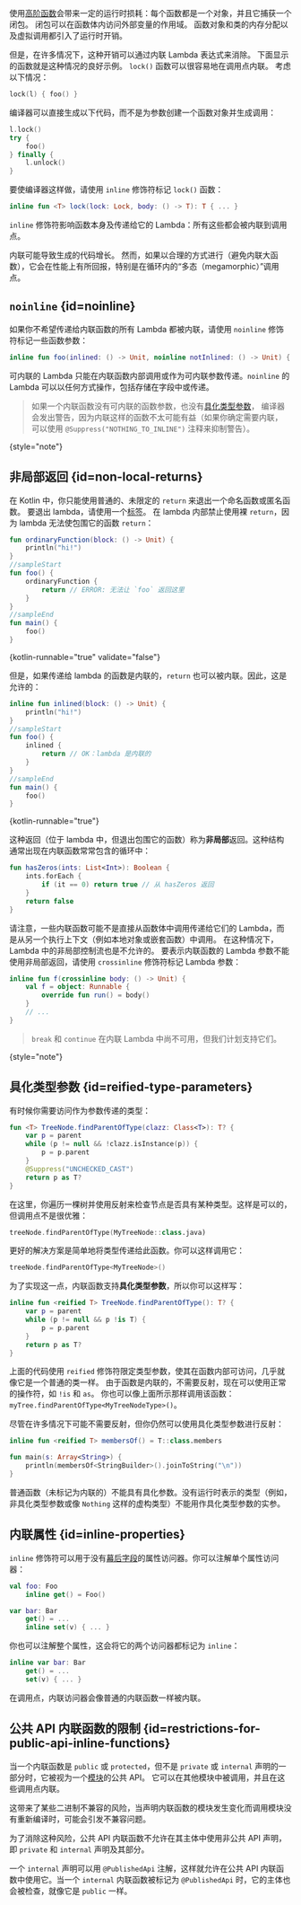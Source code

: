 [//]: # (title: 内联函数)

使用[高阶函数](lambdas.md)会带来一定的运行时损耗：每个函数都是一个对象，并且它捕获一个闭包。
闭包可以在函数体内访问外部变量的作用域。
函数对象和类的内存分配以及虚拟调用都引入了运行时开销。

但是，在许多情况下，这种开销可以通过内联 Lambda 表达式来消除。
下面显示的函数就是这种情况的良好示例。
`lock()` 函数可以很容易地在调用点内联。
考虑以下情况：

```kotlin
lock(l) { foo() }
```

编译器可以直接生成以下代码，而不是为参数创建一个函数对象并生成调用：

```kotlin
l.lock()
try {
    foo()
} finally {
    l.unlock()
}
```

要使编译器这样做，请使用 `inline` 修饰符标记 `lock()` 函数：

```kotlin
inline fun <T> lock(lock: Lock, body: () -> T): T { ... }
```

`inline` 修饰符影响函数本身及传递给它的 Lambda：所有这些都会被内联到调用点。

内联可能导致生成的代码增长。
然而，如果以合理的方式进行（避免内联大函数），它会在性能上有所回报，特别是在循环内的“多态（megamorphic）”调用点。

## `noinline` {id=noinline}

如果你不希望传递给内联函数的所有 Lambda 都被内联，请使用 `noinline` 修饰符标记一些函数参数：

```kotlin
inline fun foo(inlined: () -> Unit, noinline notInlined: () -> Unit) { ... }
```

可内联的 Lambda 只能在内联函数内部调用或作为可内联参数传递。`noinline` 的 Lambda 可以以任何方式操作，包括存储在字段中或传递。

> 如果一个内联函数没有可内联的函数参数，也没有[具化类型参数](#reified-type-parameters)，
> 编译器会发出警告，因为内联这样的函数不太可能有益（如果你确定需要内联，
> 可以使用 `@Suppress("NOTHING_TO_INLINE")` 注释来抑制警告）。
>
{style="note"}

## 非局部返回 {id=non-local-returns}

在 Kotlin 中，你只能使用普通的、未限定的 `return` 来退出一个命名函数或匿名函数。
要退出 lambda，请使用一个[标签](returns.md#返回到标签)。
在 lambda 内部禁止使用裸 `return`，因为 lambda 无法使包围它的函数 `return`：

```kotlin
fun ordinaryFunction(block: () -> Unit) {
    println("hi!")
}
//sampleStart
fun foo() {
    ordinaryFunction {
        return // ERROR: 无法让 `foo` 返回这里
    }
}
//sampleEnd
fun main() {
    foo()
}
```
{kotlin-runnable="true" validate="false"}

但是，如果传递给 lambda 的函数是内联的，`return` 也可以被内联。因此，这是允许的：

```kotlin
inline fun inlined(block: () -> Unit) {
    println("hi!")
}
//sampleStart
fun foo() {
    inlined {
        return // OK：lambda 是内联的
    }
}
//sampleEnd
fun main() {
    foo()
}
```
{kotlin-runnable="true"}

这种返回（位于 lambda 中，但退出包围它的函数）称为**非局部**返回。这种结构通常出现在内联函数常常包含的循环中：

```kotlin
fun hasZeros(ints: List<Int>): Boolean {
    ints.forEach {
        if (it == 0) return true // 从 hasZeros 返回
    }
    return false
}
```

请注意，一些内联函数可能不是直接从函数体中调用传递给它们的 Lambda，而是从另一个执行上下文（例如本地对象或嵌套函数）中调用。
在这种情况下，Lambda 中的非局部控制流也是不允许的。
要表示内联函数的 Lambda 参数不能使用非局部返回，请使用 `crossinline` 修饰符标记 Lambda 参数：

```kotlin
inline fun f(crossinline body: () -> Unit) {
    val f = object: Runnable {
        override fun run() = body()
    }
    // ...
}
```

> `break` 和 `continue` 在内联 Lambda 中尚不可用，但我们计划支持它们。
>
{style="note"}

## 具化类型参数 {id=reified-type-parameters}

有时候你需要访问作为参数传递的类型：

```kotlin
fun <T> TreeNode.findParentOfType(clazz: Class<T>): T? {
    var p = parent
    while (p != null && !clazz.isInstance(p)) {
        p = p.parent
    }
    @Suppress("UNCHECKED_CAST")
    return p as T?
}
```

在这里，你遍历一棵树并使用反射来检查节点是否具有某种类型。这样是可以的，但调用点不是很优雅：

```kotlin
treeNode.findParentOfType(MyTreeNode::class.java)
```

更好的解决方案是简单地将类型传递给此函数。你可以这样调用它：

```kotlin
treeNode.findParentOfType<MyTreeNode>()
```

为了实现这一点，内联函数支持**具化类型参数**，所以你可以这样写：

```kotlin
inline fun <reified T> TreeNode.findParentOfType(): T? {
    var p = parent
    while (p != null && p !is T) {
        p = p.parent
    }
    return p as T?
}
```

上面的代码使用 `reified` 修饰符限定类型参数，使其在函数内部可访问，几乎就像它是一个普通的类一样。
由于函数是内联的，不需要反射，现在可以使用正常的操作符，如 `!is` 和 `as`。
你也可以像上面所示那样调用该函数：`myTree.findParentOfType<MyTreeNodeType>()`。

尽管在许多情况下可能不需要反射，但你仍然可以使用具化类型参数进行反射：

```kotlin
inline fun <reified T> membersOf() = T::class.members

fun main(s: Array<String>) {
    println(membersOf<StringBuilder>().joinToString("\n"))
}
```

普通函数（未标记为内联的）不能具有具化参数。没有运行时表示的类型（例如，非具化类型参数或像 `Nothing` 这样的虚构类型）不能用作具化类型参数的实参。

## 内联属性 {id=inline-properties}

`inline` 修饰符可以用于没有[幕后字段](properties.md#幕后字段)的属性访问器。你可以注解单个属性访问器：

```kotlin
val foo: Foo
    inline get() = Foo()

var bar: Bar
    get() = ...
    inline set(v) { ... }
```

你也可以注解整个属性，这会将它的两个访问器都标记为 `inline`：

```kotlin
inline var bar: Bar
    get() = ...
    set(v) { ... }
```

在调用点，内联访问器会像普通的内联函数一样被内联。

## 公共 API 内联函数的限制 {id=restrictions-for-public-api-inline-functions}

当一个内联函数是 `public` 或 `protected`，但不是 `private` 或 `internal`
声明的一部分时，它被视为一个[模块](visibility-modifiers.md#modules)的公共 API。
它可以在其他模块中被调用，并且在这些调用点内联。

这带来了某些二进制不兼容的风险，当声明内联函数的模块发生变化而调用模块没有重新编译时，可能会引发不兼容问题。

为了消除这种风险，公共 API 内联函数不允许在其主体中使用非公共 API 声明，即 `private` 和 `internal` 声明及其部分。

一个 `internal` 声明可以用 `@PublishedApi` 注解，这样就允许在公共 API 内联函数中使用它。当一个 `internal` 
内联函数被标记为 `@PublishedApi` 时，它的主体也会被检查，就像它是 `public` 一样。